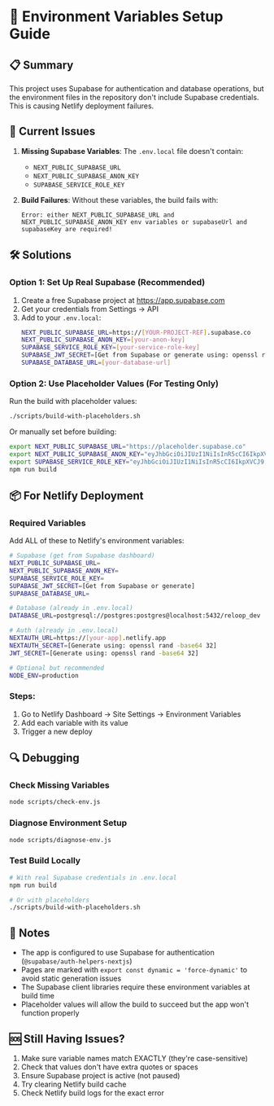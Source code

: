 # 🔐 Environment Variables Setup Guide

## 📋 Summary

This project uses Supabase for authentication and database operations, but the environment files in the repository don't include Supabase credentials. This is causing Netlify deployment failures.

## 🚨 Current Issues

1. **Missing Supabase Variables**: The `.env.local` file doesn't contain:
   - `NEXT_PUBLIC_SUPABASE_URL`
   - `NEXT_PUBLIC_SUPABASE_ANON_KEY`
   - `SUPABASE_SERVICE_ROLE_KEY`

2. **Build Failures**: Without these variables, the build fails with:
   ```
   Error: either NEXT_PUBLIC_SUPABASE_URL and NEXT_PUBLIC_SUPABASE_ANON_KEY env variables or supabaseUrl and supabaseKey are required!
   ```

## 🛠️ Solutions

### Option 1: Set Up Real Supabase (Recommended)
1. Create a free Supabase project at https://app.supabase.com
2. Get your credentials from Settings → API
3. Add to your `.env.local`:
   ```bash
   NEXT_PUBLIC_SUPABASE_URL=https://[YOUR-PROJECT-REF].supabase.co
   NEXT_PUBLIC_SUPABASE_ANON_KEY=[your-anon-key]
   SUPABASE_SERVICE_ROLE_KEY=[your-service-role-key]
   SUPABASE_JWT_SECRET=[Get from Supabase or generate using: openssl rand -base64 32]
   SUPABASE_DATABASE_URL=[your-database-url]
   ```

### Option 2: Use Placeholder Values (For Testing Only)
Run the build with placeholder values:
```bash
./scripts/build-with-placeholders.sh
```

Or manually set before building:
```bash
export NEXT_PUBLIC_SUPABASE_URL="https://placeholder.supabase.co"
export NEXT_PUBLIC_SUPABASE_ANON_KEY="eyJhbGciOiJIUzI1NiIsInR5cCI6IkpXVCJ9.eyJpc3MiOiJzdXBhYmFzZSIsInJlZiI6InBsYWNlaG9sZGVyIiwicm9sZSI6ImFub24iLCJpYXQiOjE2NDY5NDc4MDAsImV4cCI6MTk2MjUyMzgwMH0.placeholder_key_for_build"
export SUPABASE_SERVICE_ROLE_KEY="eyJhbGciOiJIUzI1NiIsInR5cCI6IkpXVCJ9.eyJpc3MiOiJzdXBhYmFzZSIsInJlZiI6InBsYWNlaG9sZGVyIiwicm9sZSI6InNlcnZpY2Vfcm9sZSIsImlhdCI6MTY0Njk0NzgwMCwiZXhwIjoxOTYyNTIzODAwfQ.placeholder_service_key_for_build"
npm run build
```

## 📦 For Netlify Deployment

### Required Variables
Add ALL of these to Netlify's environment variables:

```bash
# Supabase (get from Supabase dashboard)
NEXT_PUBLIC_SUPABASE_URL=
NEXT_PUBLIC_SUPABASE_ANON_KEY=
SUPABASE_SERVICE_ROLE_KEY=
SUPABASE_JWT_SECRET=[Get from Supabase or generate]
SUPABASE_DATABASE_URL=

# Database (already in .env.local)
DATABASE_URL=postgresql://postgres:postgres@localhost:5432/reloop_dev

# Auth (already in .env.local)
NEXTAUTH_URL=https://[your-app].netlify.app
NEXTAUTH_SECRET=[Generate using: openssl rand -base64 32]
JWT_SECRET=[Generate using: openssl rand -base64 32]

# Optional but recommended
NODE_ENV=production
```

### Steps:
1. Go to Netlify Dashboard → Site Settings → Environment Variables
2. Add each variable with its value
3. Trigger a new deploy

## 🔍 Debugging

### Check Missing Variables
```bash
node scripts/check-env.js
```

### Diagnose Environment Setup
```bash
node scripts/diagnose-env.js
```

### Test Build Locally
```bash
# With real Supabase credentials in .env.local
npm run build

# Or with placeholders
./scripts/build-with-placeholders.sh
```

## 📝 Notes

- The app is configured to use Supabase for authentication (`@supabase/auth-helpers-nextjs`)
- Pages are marked with `export const dynamic = 'force-dynamic'` to avoid static generation issues
- The Supabase client libraries require these environment variables at build time
- Placeholder values will allow the build to succeed but the app won't function properly

## 🆘 Still Having Issues?

1. Make sure variable names match EXACTLY (they're case-sensitive)
2. Check that values don't have extra quotes or spaces
3. Ensure Supabase project is active (not paused)
4. Try clearing Netlify build cache
5. Check Netlify build logs for the exact error
